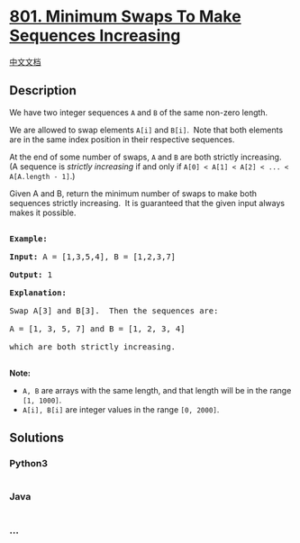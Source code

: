 # [801. Minimum Swaps To Make Sequences Increasing](https://leetcode.com/problems/minimum-swaps-to-make-sequences-increasing)

[中文文档](/solution/0800-0899/0801.Minimum%20Swaps%20To%20Make%20Sequences%20Increasing/README.md)

## Description

<p>We have two integer sequences <code>A</code> and <code>B</code> of the same non-zero length.</p>

<p>We are allowed to swap elements <code>A[i]</code> and <code>B[i]</code>.&nbsp; Note that both elements are in the same index position in their respective sequences.</p>

<p>At the end of some number of swaps, <code>A</code> and <code>B</code> are both strictly increasing.&nbsp; (A sequence is <em>strictly increasing</em> if and only if <code>A[0] &lt; A[1] &lt; A[2] &lt; ... &lt; A[A.length - 1]</code>.)</p>

<p>Given A and B, return the minimum number of swaps to make both sequences strictly increasing.&nbsp; It is guaranteed that the given input always makes it possible.</p>

<pre>

<strong>Example:</strong>

<strong>Input:</strong> A = [1,3,5,4], B = [1,2,3,7]

<strong>Output:</strong> 1

<strong>Explanation: </strong>

Swap A[3] and B[3].  Then the sequences are:

A = [1, 3, 5, 7] and B = [1, 2, 3, 4]

which are both strictly increasing.

</pre>

<p><strong>Note:</strong></p>

<ul>
    <li><code>A, B</code> are arrays with the same length, and that length will be in the range <code>[1, 1000]</code>.</li>
    <li><code>A[i], B[i]</code> are integer values in the range <code>[0, 2000]</code>.</li>
</ul>

## Solutions

<!-- tabs:start -->

### **Python3**

```python

```

### **Java**

```java

```

### **...**

```

```

<!-- tabs:end -->
